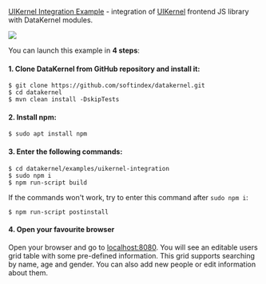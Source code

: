 [UIKernel Integration Example](https://github.com/softindex/datakernel/tree/master/examples/uikernel-integration/src/main/java/io/datakernel/examples) -
 integration of [UIKernel](http://uikernel.io) frontend JS library with DataKernel modules.

<img src="datakernel.io/static/images/uikernel-integration-example.gif">

You can launch this example in **4 steps**:

#### 1. Clone DataKernel from GitHub repository and install it:
```
$ git clone https://github.com/softindex/datakernel.git
$ cd datakernel
$ mvn clean install -DskipTests
```

#### 2. Install npm:
```
$ sudo apt install npm
```

#### 3. Enter the following commands:
```
$ cd datakernel/examples/uikernel-integration
$ sudo npm i
$ npm run-script build
```
If the commands won't work, try to enter this command after `sudo npm i`:
```
$ npm run-script postinstall 
```

#### 4. Open your favourite browser
Open your browser and go to [localhost:8080](http://localhost:8080). You will see an editable users grid table with 
some pre-defined information. This grid supports searching by name, age and gender. You can also add new people or 
edit information about them.